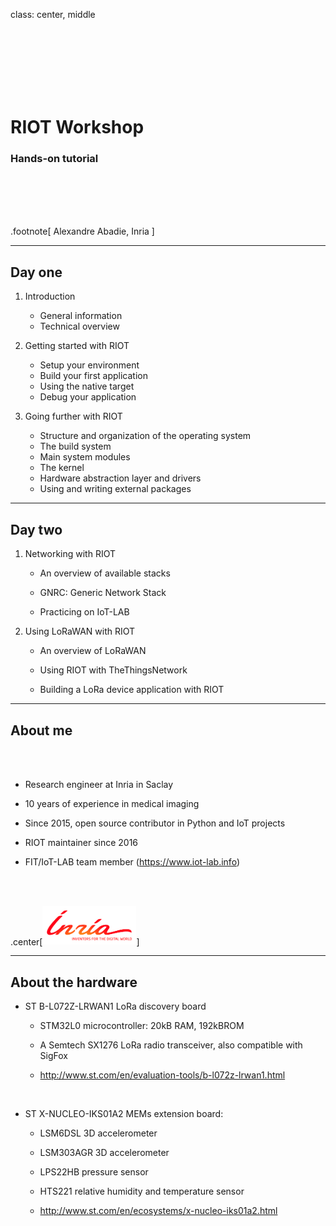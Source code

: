 class: center, middle

<br/><br/><br/><br/><br/><br/>

# RIOT Workshop

### Hands-on tutorial

<br/><br/><br/><br/>

.footnote[
Alexandre Abadie, Inria
]

---

## Day one

1. Introduction

    - General information
    - Technical overview

2. Getting started with RIOT

    - Setup your environment
    - Build your first application
    - Using the native target
    - Debug your application

3. Going further with RIOT

    - Structure and organization of the operating system
    - The build system
    - Main system modules
    - The kernel
    - Hardware abstraction layer and drivers
    - Using and writing external packages

---

## Day two

1. Networking with RIOT

    - An overview of available stacks

    - GNRC: Generic Network Stack

    - Practicing on IoT-LAB

2. Using LoRaWAN with RIOT

    - An overview of LoRaWAN

    - Using RIOT with TheThingsNetwork

    - Building a LoRa device application with RIOT

---

## About me

<br/><br/>

- Research engineer at Inria in Saclay

- 10 years of experience in medical imaging

- Since 2015, open source contributor in Python and IoT projects

- RIOT maintainer since 2016

- FIT/IoT-LAB team member (https://www.iot-lab.info)

<br/><br/>

.center[<img src="images/inria_logo.png" alt="" style="width:150px;">]

---

## About the hardware

- ST B-L072Z-LRWAN1 LoRa discovery board

  - STM32L0 microcontroller: 20kB RAM, 192kBROM

  - A Semtech SX1276 LoRa radio transceiver, also compatible with SigFox

  - http://www.st.com/en/evaluation-tools/b-l072z-lrwan1.html

  <br>

- ST X-NUCLEO-IKS01A2 MEMs extension board:

  - LSM6DSL 3D accelerometer

  - LSM303AGR 3D accelerometer

  - LPS22HB pressure sensor

  - HTS221 relative humidity and temperature sensor

  - http://www.st.com/en/ecosystems/x-nucleo-iks01a2.html
